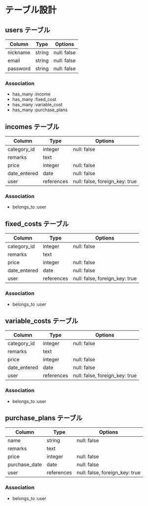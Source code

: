 # テーブル設計

## users テーブル

| Column   | Type   | Options     |
| -------- | ------ | ----------- |
| nickname | string | null: false |
| email    | string | null: false |
| password | string | null: false |

### Association

- has_many :income
- has_many :fixed_cost
- has_many :variable_cost
- has_many :purchase_plans

## incomes テーブル

| Column         | Type       | Options                        |
| -------------- | ---------- | ------------------------------ |
| category_id    | integer    | null: false                    |
| remarks        | text       |                                |
| price          | integer    | null: false                    |
| date_entered   | date       | null: false                    |
| user           | references | null: false, foreign_key: true |

### Association

- belongs_to :user

## fixed_costs テーブル

| Column         | Type       | Options                        |
| -------------- | ---------- | ------------------------------ |
| category_id    | integer    | null: false                    |
| remarks        | text       |                                |
| price          | integer    | null: false                    |
| date_entered   | date       | null: false                    |
| user           | references | null: false, foreign_key: true |

### Association

- belongs_to :user

## variable_costs テーブル

| Column         | Type       | Options                        |
| -------------- | ---------- | ------------------------------ |
| category_id    | integer    | null: false                    |
| remarks        | text       |                                |
| price          | integer    | null: false                    |
| date_entered   | date       | null: false                    |
| user           | references | null: false, foreign_key: true |

### Association

- belongs_to :user

## purchase_plans テーブル

| Column         | Type       | Options                        |
| -------------- | ---------- | ------------------------------ |
| name           | string     | null: false                    |
| remarks        | text       |                                |
| price          | integer    | null: false                    |
| purchase_date  | date       | null: false                    |
| user           | references | null: false, foreign_key: true |

### Association

- belongs_to :user
